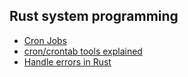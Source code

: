 ## Rust system programming

- [Cron Jobs](https://cronitor.io/guides/cron-jobs)
- [cron/crontab tools explained](https://crontab.guru/)
- [Handle errors in Rust](https://learn.microsoft.com/en-us/training/modules/rust-error-handling/)













